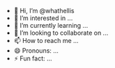 - 👋 Hi, I’m @whathellis
- 👀 I’m interested in ...
- 🌱 I’m currently learning ...
- 💞️ I’m looking to collaborate on ...
- 📫 How to reach me ...
- 😄 Pronouns: ...
- ⚡ Fun fact: ...

<!---
whathellis/whathellis is a ✨ special ✨ repository because its `README.md` (this file) appears on your GitHub profile.
You can click the Preview link to take a look at your changes.
--->
